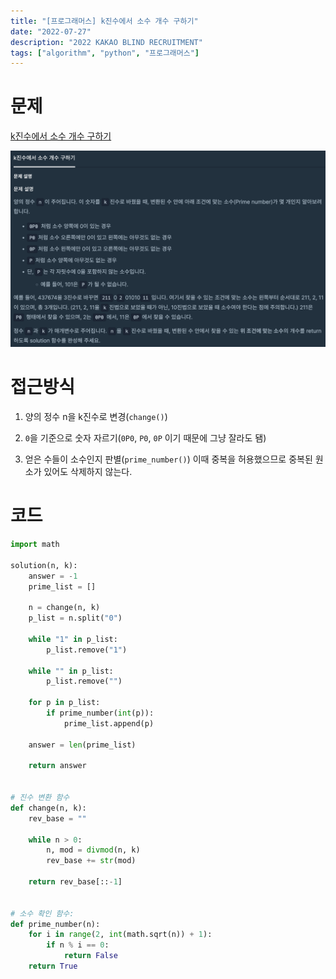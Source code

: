 ```yaml
---
title: "[프로그래머스] k진수에서 소수 개수 구하기"
date: "2022-07-27"
description: "2022 KAKAO BLIND RECRUITMENT"
tags: ["algorithm", "python", "프로그래머스"]
---
```


# 문제

[k진수에서 소수 개수 구하기](https://school.programmers.co.kr/learn/courses/30/lessons/92335)

![문제이미지](../../../src/images/pro_3/pro_3_fig.png)

# 접근방식

1. 양의 정수 n을 k진수로 변경(`change()`)

2. `0`을 기준으로 숫자 자르기(`0P0`, `P0`, `0P` 이기 때문에 그냥 잘라도 됌)
3. 얻은 수들이 소수인지 판별(`prime_number()`)
   이때 중복을 허용했으므로 중복된 원소가 있어도 삭제하지 않는다.

# 코드

```python
import math

solution(n, k):
    answer = -1
    prime_list = []

    n = change(n, k)
    p_list = n.split("0")

    while "1" in p_list:
        p_list.remove("1")

    while "" in p_list:
        p_list.remove("")

    for p in p_list:
        if prime_number(int(p)):
            prime_list.append(p)

    answer = len(prime_list)

    return answer


# 진수 변환 함수
def change(n, k):
    rev_base = ""

    while n > 0:
        n, mod = divmod(n, k)
        rev_base += str(mod)

    return rev_base[::-1]


# 소수 확인 함수:
def prime_number(n):
    for i in range(2, int(math.sqrt(n)) + 1):
        if n % i == 0:
            return False
    return True
```
